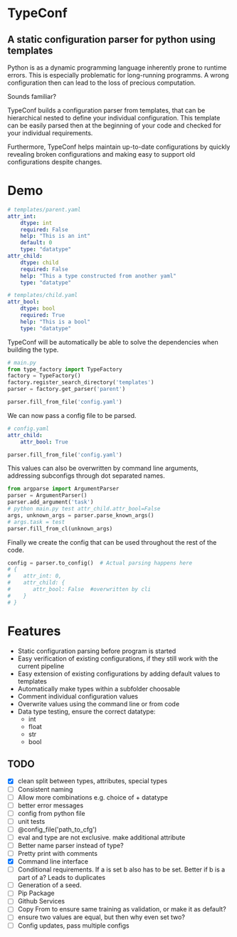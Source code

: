 # TypeConf

## A static configuration parser for python using templates

Python is as a dynamic programming language inherently prone to runtime errors. This  is especially problematic for long-running programms. A wrong configuration then can lead to the loss of precious computation.

Sounds familiar?

TypeConf builds a configuration parser from templates, that can be hierarchical nested to define your individual configuration. This template can be easily parsed then at the beginning of your code and checked for your individual requirements.

Furthermore, TypeConf helps maintain up-to-date configurations by quickly revealing broken configurations and making easy to support old configurations despite changes.

# Demo

```yaml
# templates/parent.yaml
attr_int:
    dtype: int
    required: False
    help: "This is an int"
    default: 0
    type: "datatype"
attr_child:
    dtype: child
    required: False
    help: "This a type constructed from another yaml"
    type: "datatype"        
```



```yaml
# templates/child.yaml
attr_bool:
    dtype: bool
    required: True
    help: "This is a bool"
    type: "datatype"
```



TypeConf will be automatically be able to solve the dependencies when building the type.

```python
# main.py
from type_factory import TypeFactory
factory = TypeFactory()
factory.register_search_directory('templates')
parser = factory.get_parser('parent')

parser.fill_from_file('config.yaml')

```

We can now pass a config file to be parsed.

```yaml
# config.yaml
attr_child:
    attr_bool: True
```

```python
parser.fill_from_file('config.yaml')
```

This values can also be overwritten by command line arguments, addressing subconfigs through dot separated names.

```python
from argparse import ArgumentParser
parser = ArgumentParser()
parser.add_argument('task')
# python main.py test attr_child.attr_bool=False
args, unknown_args = parser.parse_known_args()
# args.task = test
parser.fill_from_cl(unknown_args)
```

Finally we create the config that can be used throughout the rest of the code.

```python
config = parser.to_config()  # Actual parsing happens here
# {
#    attr_int: 0,
#    attr_child: {
#       attr_bool: False  #overwritten by cli
#    }
# }
```

# Features

- Static configuration parsing before program is started
- Easy verification of existing configurations, if they still work with the current pipeline
- Easy extension of existing configurations by adding default values to templates
- Automatically make types within a subfolder choosable
- Comment individual configuration values
- Overwrite values using the command line or from code
- Data type testing, ensure the correct datatype:
  - int
  - float
  - str
  - bool

## TODO

- [x] clean split between types, attributes, special types
- [ ] Consistent naming
- [ ] Allow more combinations e.g. choice of + datatype
- [ ] better error messages
- [ ] config from python file
- [ ] unit tests
- [ ] @config_file('path_to_cfg')
- [ ] eval and type are not exclusive. make additional attribute
- [ ] Better name parser instead of type?
- [ ] Pretty print with comments
- [x] Command line interface
- [ ] Conditional requirements. If a is set b also has to be set. Better if b is a part of a? Leads to duplicates
- [ ] Generation of a seed.
- [ ] Pip Package
- [ ] Github Services
- [ ] Copy From to ensure same training as validation, or make it as default?
- [ ] ensure two values are equal, but then why even set two?
- [ ] Config updates, pass multiple configs
